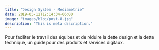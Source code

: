 ```yaml
---
title: "Design System - Mediametrie"
date: 2019-05-12T12:14:34+06:00
image: "images/blog/post-8.jpg"
description: "This is meta description."
---
```


Pour faciliter le travail des équipes et de réduire la dette design et la dette technique, un guide pour des produits et services digitaux.